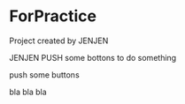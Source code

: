 # ForPractice

Project created by JENJEN

JENJEN PUSH some bottons to do something

push some buttons

bla bla bla
